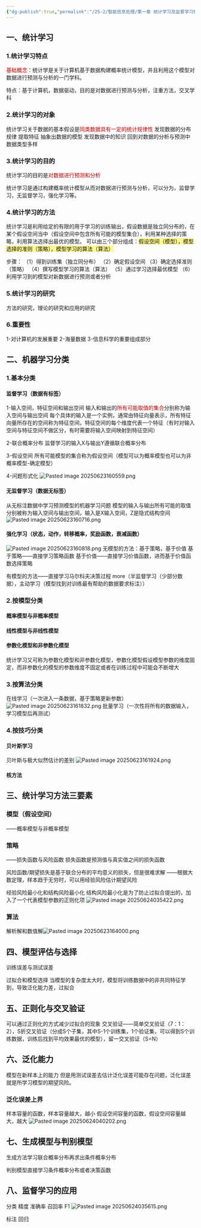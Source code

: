 ```yaml
---
{"dg-publish":true,"permalink":"/25-2/智能信息处理/第一章 统计学习及监督学习概论/","dgPassFrontmatter":true,"created":"2025-06-23T15:44:45.498+08:00","updated":"2025-06-24T08:32:44.475+08:00"}
---
```


## 一、统计学习
### 1.统计学习特点
<font color="#c00000">基础概念</font>：统计学是关于计算机基于数据构建概率统计模型，并且利用这个模型对数据进行预测与分析的一门学科。

特点：基于计算机，数据驱动，目的是对数据进行预测与分析，注重方法，交叉学科
### 2.统计学习的对象
统计学习关于数据的基本假设是<font color="#c00000">同类数据具有一定的统计规律性</font>
发现数据的分布规律
提取特征
抽象出数据的模型
发现数据中的知识
回到对数据的分析与预测中
数据类型多样

### 3.统计学习的目的
统计学习的目的是<font color="#c00000">对数据进行预测和分析</font>

统计学习是通过构建概率统计模型从而对数据进行预测与分析，可以分为，监督学习，无监督学习，强化学习等。

### 4.统计学习的方法
统计学习是利用给定的有限的用于学习的训练输出，假设数据是独立同分布的，在某个假设空间当中（假设空间中包含所有可能的模型集合），利用某种选择的策略，利用算法选择出最优的模型。
可以由三个部分组成：<span style="background:#fff88f">假设空间（模型），模型选择的准则（策略），模型学习的算法（算法）</span>

步骤：
（1）得到训练集（独立同分布）
（2）确定假设空间
（3）确定选择准则（策略）
（4）撰写模型学习的算法（算法）
（5）通过学习选择最优模型
（6）利用学习到的模型对新数据进行预测或者分析

### 5.统计学习的研究
方法的研究，理论的研究和应用的研究

### 6.重要性
1-对计算机的发展重要
2-海量数据
3-信息科学的重要组成部分
## 二、机器学习分类
### 1.基本分类
#### 监督学习（数据有标签）
1-输入空间，特征空间和输出空间
输入和输出的<font color="#c00000">所有可能取值的集合</font>分别称为输入空间与输出空间
每个具体的输入是一个实例，通常由特征向量表示，所有特征向量所存在的空间称为特征空间，特征空间的每个维度代表一个特征（有时对输入空间与特征空间不做区分，有时需要将输入空间映射到特征空间）

2-联合概率分布
监督学习的输入X与输出Y遵循联合概率分布

3-假设空间
所有可能模型的集合称为假设空间（模型可以为概率模型也可以为非概率模型-确定模型）

4-问题形式化
![Pasted image 20250623160559.png](/img/user/Pasted%20image%2020250623160559.png)


#### 无监督学习（数据无标签）
从无标注数据中学习预测模型的机器学习问题
模型的输入与输出所有可能的取值分别被称为输入空间与输出空间，输入是X输入空间，Z是隐式结构空间
![Pasted image 20250623160716.png](/img/user/Pasted%20image%2020250623160716.png)

#### 强化学习（状态，动作，转移概率，奖励函数，衰减函数）
![Pasted image 20250623160818.png](/img/user/Pasted%20image%2020250623160818.png)
无模型的方法：基于策略，基于价值
基于策略——直接学习策略函数
基于价值——直接学习价值函数，进而基于价值函数选择策略

有模型的方法——直接学习马尔科夫决策过程
more（半监督学习（少部分数据），主动学习（模型找到对训练最有帮助的数据要求标注））


### 2.按模型分类
#### 概率模型与非概率模型

#### 线性模型与非线性模型

#### 参数化模型和非参数化模型
统计学习又可称为参数化模型和非参数化模型，参数化模型假设模型参数的维度固定，而非参数化的模型的参数维度不固定或者在训练过程中可能会不断增大

### 3.按算法分类
在线学习（一次进入一条数据，基于策略更新参数）
![Pasted image 20250623161832.png](/img/user/Pasted%20image%2020250623161832.png)
批量学习（一次性将所有的数据输入，学习模型后再测试）

### 4.按技巧分类
#### 贝叶斯学习
贝叶斯与极大似然估计的差别
![Pasted image 20250623161924.png](/img/user/Pasted%20image%2020250623161924.png)
#### 核方法

## 三、统计学习方法三要素
### 模型（假设空间）
——概率模型与非概率模型
### 策略
——损失函数与风险函数
损失函数是预测值与真实值之间的损失函数

风险函数/期望损失是基于联合分布的平均意义的损失，但是很难求解
——根据大数定理，样本趋于无穷时，可以用经验风险估计期望风险

经验风险最小化和结构风险最小化
结构风险最小化是为了防止过拟合提出的，加入了一个代表模型参数的正则化项
![Pasted image 20250624035422.png](/img/user/Pasted%20image%2020250624035422.png)
### 算法
解析解和数值解![Pasted image 20250623164000.png](/img/user/Pasted%20image%2020250623164000.png)

## 四、模型评估与选择
训练误差与测试误差

过拟合和模型选择
当模型的复杂度太大时，模型将训练数据中的非共同特征学到，导致泛化能力差，过拟合

## 五、正则化与交叉验证
可以通过正则化的方式减少过拟合的现象
交叉验证——简单交叉验证（7：1：2），S折交叉验证（分成S个子集，其中S-1个训练集，1个验证集，可以得到S个训练数据，训练后找到平均效果最优的模型），留一交叉验证（S=N）

## 六、泛化能力
模型在新样本上的能力
但是用测试误差去估计泛化误差可能存在问题，泛化误差就是所学习模型的期望风险。

### 泛化误差上界
样本容量的函数，样本容量越大，越小
假设空间容量的函数，假设空间容量越大，越大
![Pasted image 20250624040202.png](/img/user/Pasted%20image%2020250624040202.png)
## 七、生成模型与判别模型
生成方法学习联合概率分布再求出条件概率分布

判别模型直接学习条件概率分布或者决策函数

## 八、监督学习的应用
分类
精度
准确率
召回率
F1
![Pasted image 20250624035615.png](/img/user/Pasted%20image%2020250624035615.png)

标注
回归


